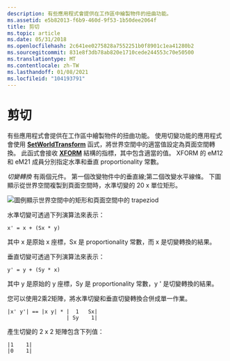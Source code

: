 ```yaml
---
description: 有些應用程式會提供在工作區中繪製物件的扭曲功能。
ms.assetid: e5b82013-f6b9-460d-9f53-1b50dee2064f
title: 剪切
ms.topic: article
ms.date: 05/31/2018
ms.openlocfilehash: 2c641ee0275828a7552251b0f8901c1ea41280b2
ms.sourcegitcommit: 831e8f3db78ab820e1710cede244553c70e50500
ms.translationtype: MT
ms.contentlocale: zh-TW
ms.lasthandoff: 01/08/2021
ms.locfileid: "104193791"
---
```

# <a name="shear"></a>剪切

有些應用程式會提供在工作區中繪製物件的扭曲功能。 使用切變功能的應用程式會使用 [**SetWorldTransform**](/windows/desktop/api/Wingdi/nf-wingdi-setworldtransform) 函式，將世界空間中的適當值設定為頁面空間轉換。 此函式會接收 [**XFORM**](/windows/win32/api/wingdi/ns-wingdi-xform) 結構的指標，其中包含適當的值。 XFORM 的 eM12 和 eM21 成員分別指定水準和垂直 proportionality 常數。

*切變轉換* 有兩個元件。 第一個改變物件中的垂直線;第二個改變水平線條。 下圖顯示從世界空間複製到頁面空間時，水準切變的 20 x 單位矩形。

![圖例顯示世界空間中的矩形和頁面空間中的 trapeziod](images/cstrn-13.png)

水準切變可透過下列演算法來表示：

``` syntax
x' = x + (Sx * y) 
```

其中 x 是原始 x 座標，Sx 是 proportionality 常數，而 x 是切變轉換的結果。

垂直切變可透過下列演算法來表示：

``` syntax
y' = y + (Sy * x) 
```

其中 y 是原始的 y 座標，Sy 是 proportionality 常數，y ' 是切變轉換的結果。

您可以使用2乘2矩陣，將水準切變和垂直切變轉換合併成單一作業。

``` syntax
|x' y'| == |x y| * |  1   Sx| 
                   | Sy    1| 
```

產生切變的 2 x 2 矩陣包含下列值：

``` syntax
|1    1| 
|0    1| 
```

 

 



